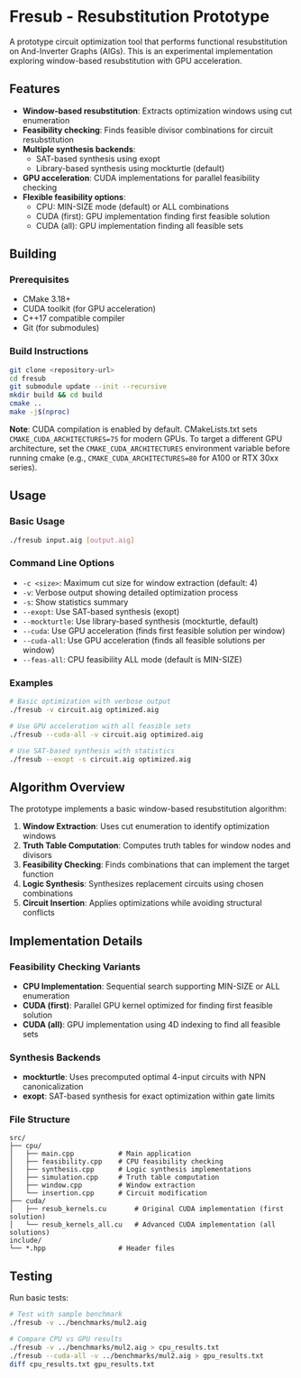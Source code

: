 # Fresub - Resubstitution Prototype

A prototype circuit optimization tool that performs functional resubstitution on And-Inverter Graphs (AIGs). This is an experimental implementation exploring window-based resubstitution with GPU acceleration.

## Features

- **Window-based resubstitution**: Extracts optimization windows using cut enumeration
- **Feasibility checking**: Finds feasible divisor combinations for circuit resubstitution
- **Multiple synthesis backends**: 
  - SAT-based synthesis using exopt
  - Library-based synthesis using mockturtle (default)
- **GPU acceleration**: CUDA implementations for parallel feasibility checking
- **Flexible feasibility options**:
  - CPU: MIN-SIZE mode (default) or ALL combinations
  - CUDA (first): GPU implementation finding first feasible solution
  - CUDA (all): GPU implementation finding all feasible sets

## Building

### Prerequisites

- CMake 3.18+
- CUDA toolkit (for GPU acceleration)
- C++17 compatible compiler
- Git (for submodules)

### Build Instructions

```bash
git clone <repository-url>
cd fresub
git submodule update --init --recursive
mkdir build && cd build
cmake ..
make -j$(nproc)
```

**Note**: CUDA compilation is enabled by default. CMakeLists.txt sets `CMAKE_CUDA_ARCHITECTURES=75` for modern GPUs. To target a different GPU architecture, set the `CMAKE_CUDA_ARCHITECTURES` environment variable before running cmake (e.g., `CMAKE_CUDA_ARCHITECTURES=80` for A100 or RTX 30xx series).

## Usage

### Basic Usage

```bash
./fresub input.aig [output.aig]
```

### Command Line Options

- `-c <size>`: Maximum cut size for window extraction (default: 4)
- `-v`: Verbose output showing detailed optimization process
- `-s`: Show statistics summary
- `--exopt`: Use SAT-based synthesis (exopt)
- `--mockturtle`: Use library-based synthesis (mockturtle, default)
- `--cuda`: Use GPU acceleration (finds first feasible solution per window)
- `--cuda-all`: Use GPU acceleration (finds all feasible solutions per window)
- `--feas-all`: CPU feasibility ALL mode (default is MIN-SIZE)

### Examples

```bash
# Basic optimization with verbose output
./fresub -v circuit.aig optimized.aig

# Use GPU acceleration with all feasible sets
./fresub --cuda-all -v circuit.aig optimized.aig

# Use SAT-based synthesis with statistics
./fresub --exopt -s circuit.aig optimized.aig
```

## Algorithm Overview

The prototype implements a basic window-based resubstitution algorithm:

1. **Window Extraction**: Uses cut enumeration to identify optimization windows
2. **Truth Table Computation**: Computes truth tables for window nodes and divisors  
3. **Feasibility Checking**: Finds combinations that can implement the target function
4. **Logic Synthesis**: Synthesizes replacement circuits using chosen combinations
5. **Circuit Insertion**: Applies optimizations while avoiding structural conflicts

## Implementation Details

### Feasibility Checking Variants

- **CPU Implementation**: Sequential search supporting MIN-SIZE or ALL enumeration
- **CUDA (first)**: Parallel GPU kernel optimized for finding first feasible solution
- **CUDA (all)**: GPU implementation using 4D indexing to find all feasible sets

### Synthesis Backends

- **mockturtle**: Uses precomputed optimal 4-input circuits with NPN canonicalization
- **exopt**: SAT-based synthesis for exact optimization within gate limits

### File Structure

```
src/
├── cpu/
│   ├── main.cpp           # Main application
│   ├── feasibility.cpp    # CPU feasibility checking
│   ├── synthesis.cpp      # Logic synthesis implementations
│   ├── simulation.cpp     # Truth table computation
│   ├── window.cpp         # Window extraction
│   └── insertion.cpp      # Circuit modification
├── cuda/
│   ├── resub_kernels.cu       # Original CUDA implementation (first solution)
│   └── resub_kernels_all.cu   # Advanced CUDA implementation (all solutions)
include/
└── *.hpp                  # Header files
```

## Testing

Run basic tests:

```bash
# Test with sample benchmark
./fresub -v ../benchmarks/mul2.aig

# Compare CPU vs GPU results
./fresub -v ../benchmarks/mul2.aig > cpu_results.txt
./fresub --cuda-all -v ../benchmarks/mul2.aig > gpu_results.txt
diff cpu_results.txt gpu_results.txt
```
